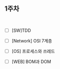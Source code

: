 ## 1주차
<br/>

- [ ] [SW]TDD

- [ ] [Network] OSI 7계층

- [ ] [OS] 프로세스와 쓰레드

- [ ] [WEB] BOM과 DOM
<br/>
